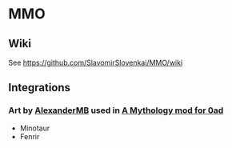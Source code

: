 # MMO
## Wiki
See https://github.com/SlavomirSlovenkai/MMO/wiki

## Integrations
### Art by [AlexanderMB](https://wildfiregames.com/forum/index.php?/profile/21862-alexandermb/) used in [A Mythology mod for 0ad](https://github.com/0ADMods/A-Mythology-mod-f-or-0-A.D.)
* Minotaur
* Fenrir
  
